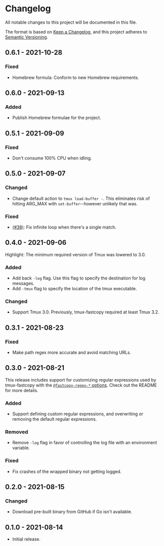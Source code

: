 # Changelog

All notable changes to this project will be documented in this file.

The format is based on [Keep a Changelog](https://keepachangelog.com/en/1.0.0/),
and this project adheres to [Semantic Versioning](https://semver.org/spec/v2.0.0.html).

## 0.6.1 - 2021-10-28
### Fixed
- Homebrew formula: Conform to new Homebrew requirements.

## 0.6.0 - 2021-09-13
### Added
- Publish Homebrew formulae for the project.

## 0.5.1 - 2021-09-09
### Fixed
- Don't consume 100% CPU when idling.

## 0.5.0 - 2021-09-07
### Changed
- Change default action to `tmux load-buffer -`. This eliminates risk of
  hitting ARG_MAX with `set-buffer`--however unlikely that was.

### Fixed
- [(#38)]: Fix infinite loop when there's a single match.

  [(#38)]: https://github.com/abhinav/tmux-fastcopy/issues/38

## 0.4.0 - 2021-09-06
Highlight: The minimum required version of Tmux was lowered to 3.0.

### Added
- Add back `-log` flag. Use this flag to specify the destination for log
  messages.
- Add `-tmux` flag to specify the location of the tmux executable.

### Changed
- Support Tmux 3.0. Previously, tmux-fastcopy required at least Tmux 3.2.

## 0.3.1 - 2021-08-23
### Fixed
- Make path regex more accurate and avoid matching URLs.

## 0.3.0 - 2021-08-21
This release includes support for customizing regular expressions used by
tmux-fastcopy with the [`@fastcopy-regex-*` options][]. Check out the README
for more details.

### Added
- Support defining custom regular expressions, and overwriting or removing the
  default regular expressions.

### Removed
- Remove `-log` flag in favor of controlling the log file with an environment
  variable.

### Fixed
- Fix crashes of the wrapped binary not getting logged.

  [`@fastcopy-regex-*` options]: https://github.com/abhinav/tmux-fastcopy#fastcopy-regex-

## 0.2.0 - 2021-08-15
### Changed
- Download pre-built binary from GitHub if Go isn't available.

## 0.1.0 - 2021-08-14

- Initial release.

